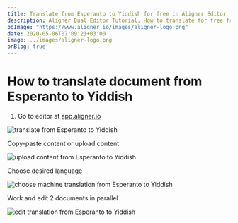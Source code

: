 ```yaml
---
title: Translate from Esperanto to Yiddish for free in Aligner Editor
description: Aligner Dual Editor Tutorial. How to translate for free from Esperanto to Yiddish. Aligner is multilingual document management platform. 
ogImage: "https://www.aligner.io/images/aligner-logo.png"
date: 2020-05-06T07:09:21+03:00
image: ../images/aligner-logo.png
onBlog: true
---
```


# How to translate document from Esperanto to Yiddish

1. Go to editor at [app.aligner.io](https://app.aligner.io "Aligner App web page")

![translate from Esperanto to Yiddish](../aligner-blank-editor.png "translate from Esperanto to Yiddish")

Copy-paste content or upload content

![upload content from Esperanto to Yiddish](../aligner-uploaded-document.png "upload content from Esperanto to Yiddish")

Choose desired language

![choose machine translation from Esperanto to Yiddish](../aligner-language-dropdown.png "choose machine translation from Esperanto to Yiddish")

Work and edit 2 documents in parallel

![edit translation from Esperanto to Yiddish](../aligner-double-sitded-editor.png "edit translation from Esperanto to Yiddish")

